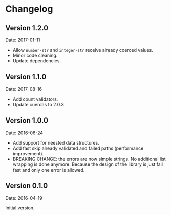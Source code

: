 # Changelog #

## Version 1.2.0 ##

Date: 2017-01-11

- Allow `number-str` and `integer-str` receive already coerced values.
- Minor code cleaning.
- Update dependencies.

## Version 1.1.0 ##

Date: 2017-08-16

- Add count validators.
- Update cuerdas to 2.0.3


## Version 1.0.0 ##

Date: 2016-06-24

- Add support for neested data structures.
- Add fast skip already validated and failed paths (performance improvement).
- BREAKING CHANGE: the errors are now simple strings. No additional list
  wrapping is done anymore. Because the design of the library is just fail
  fast and only one error is allowed.


## Version 0.1.0 ##

Date: 2016-04-19

Initial version.
